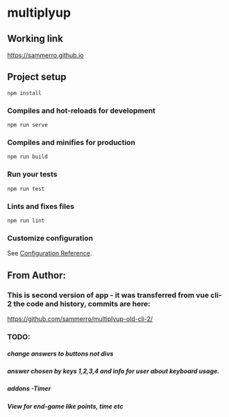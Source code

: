 # multiplyup

## Working link
https://sammerro.github.io

## Project setup
```
npm install
```

### Compiles and hot-reloads for development
```
npm run serve
```

### Compiles and minifies for production
```
npm run build
```

### Run your tests
```
npm run test
```

### Lints and fixes files
```
npm run lint
```

### Customize configuration
See [Configuration Reference](https://cli.vuejs.org/config/).


## From Author:
### This is second version of app - it was transferred from vue cli-2 the code and history, commits are here:
https://github.com/sammerro/multiplyup-old-cli-2/

### TODO:
##### change answers to buttons not divs
##### answer chosen by keys 1,2,3,4 and info for user about keyboard usage.
##### addons -Timer 
##### View for end-game like points, time etc
